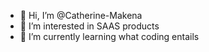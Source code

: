 - 👋 Hi, I’m @Catherine-Makena
- 👀 I’m interested in SAAS products 
- 🌱 I’m currently learning what coding entails
